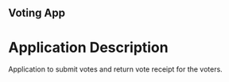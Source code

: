 ## Voting App

# Application Description
Application to submit votes and return vote receipt for the voters.